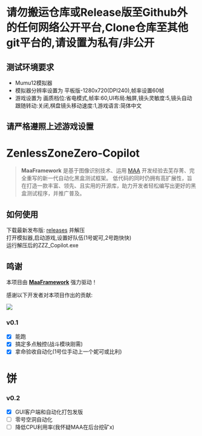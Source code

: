 # 请勿搬运仓库或Release版至Github外的任何网络公开平台,Clone仓库至其他git平台的,请设置为私有/非公开
## 测试环境要求
- Mumu12模拟器
- 模拟器分辨率设置为 平板版-1280x720(DPI240),帧率设置60帧
- 游戏设置为 画质档位:省电模式,帧率:60,UI布局:触屏,镜头灵敏度:5,镜头自动跟随转动:关闭,棋盘镜头移动速度:1,游戏语言:简体中文
## 请严格遵照上述游戏设置


# ZenlessZoneZero-Copilot

> **MaaFramework** 是基于图像识别技术、运用 [MAA](https://github.com/MaaAssistantArknights/MaaAssistantArknights) 开发经验去芜存菁、完全重写的新一代自动化黑盒测试框架。
> 低代码的同时仍拥有高扩展性，旨在打造一款丰富、领先、且实用的开源库，助力开发者轻松编写出更好的黑盒测试程序，并推广普及。

## 如何使用
下载最新发布版: [releases](https://github.com/bamboo98/ZenlessZoneZero-Copilot/releases) 并解压  
打开模拟器,启动游戏,设置好队伍(1号妮可,2号跑快快)  
运行解压后的ZZZ_Copilot.exe  

## 鸣谢

本项目由 **[MaaFramework](https://github.com/MaaXYZ/MaaFramework)** 强力驱动！

感谢以下开发者对本项目作出的贡献:

<a href="https://github.com/MaaXYZ/MaaFramework/graphs/contributors">
  <img src="https://contrib.rocks/image?repo=bamboo98/ZenlessZoneZero-Copilot&max=1000" />
</a>


### v0.1
- [x] 能跑
- [x] 搞定多点触控(战斗模块刚需)
- [x] 拿命验收自动化(1号位手动上一个妮可或比利)

# 饼

### v0.2
- [x] GUI客户端和自动化打包发版
- [ ] 零号空洞自动化
- [ ] 降低CPU利用率(我怀疑MAA在后台挖矿x)
